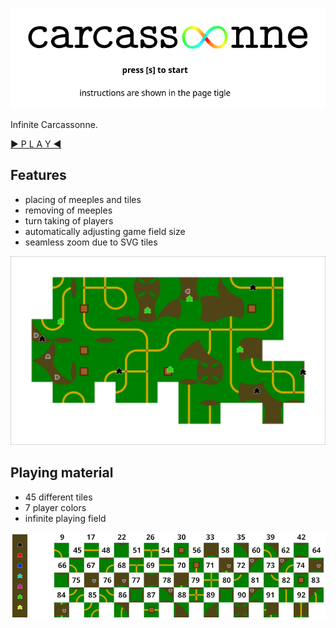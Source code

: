 ![](doc/title_screen.png)

Infinite Carcassonne.

[▶ P L A Y ◀](https://illdepence.github.io/carcassoonne/)

## Features

* placing of meeples and tiles
* removing of meeples
* turn taking of players
* automatically adjusting game field size
* seamless zoom due to SVG tiles

![](doc/preview.png)

## Playing material

* 45 different tiles
* 7 player colors
* infinite playing field

![](doc/tiles_and_meeple.png)
